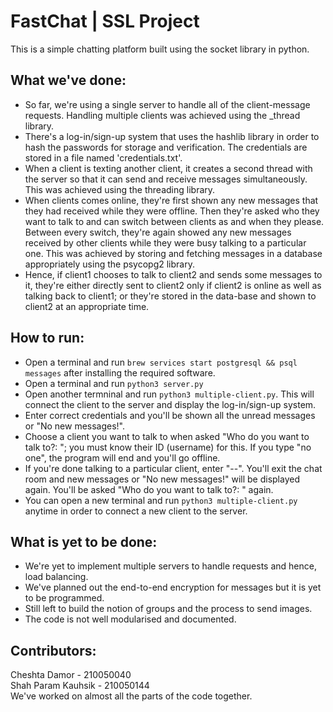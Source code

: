 # FastChat | SSL Project
This is a simple chatting platform built using the socket library in python.
## What we've done:
- So far, we're using a single server to handle all of the client-message requests. Handling multiple clients was achieved using the _thread library.
- There's a log-in/sign-up system that uses the hashlib library in order to hash the passwords for storage and verification. The credentials are stored in a file named 'credentials.txt'.
- When a client is texting another client, it creates a second thread with the server so that it can send and receive messages simultaneously. This was achieved using the threading library.
- When clients comes online, they're first shown any new messages that they had received while they were offline. Then they're asked who they want to talk to and can switch between clients as and when they please. Between every switch, they're again showed any new messages received by other clients while they were busy talking to a particular one. This was achieved by storing and fetching messages in a database appropriately using the psycopg2 library.
- Hence, if client1 chooses to talk to client2 and sends some messages to it, they're either directly sent to client2 only if client2 is online as well as talking back to client1; or they're stored in the data-base and shown to client2 at an appropriate time. 
## How to run:
- Open a terminal and run `brew services start postgresql && psql messages` after installing the required software. 
- Open a terminal and run `python3 server.py`
- Open another termninal and run `python3 multiple-client.py`. This will connect the client to the server and display the log-in/sign-up system.
- Enter correct credentials and you'll be shown all the unread messages or "No new messages!".
- Choose a client you want to talk to when asked "Who do you want to talk to?: "; you must know their ID (username) for this. If you type "no one", the program will end and you'll go offline.
- If you're done talking to a particular client, enter "--". You'll exit the chat room and new messages or "No new messages!" will be displayed again. You'll be asked "Who do you want to talk to?: " again.
- You can open a new terminal and run `python3 multiple-client.py` anytime in order to connect a new client to the server.
## What is yet to be done:
- We're yet to implement multiple servers to handle requests and hence, load balancing.
- We've planned out the end-to-end encryption for messages but it is yet to be programmed.
- Still left to build the notion of groups and the process to send images.
- The code is not well modularised and documented.
## Contributors:
Cheshta Damor - 210050040\
Shah Param Kauhsik - 210050144\
We've worked on almost all the parts of the code together. 
